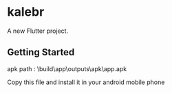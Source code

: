 # kalebr

A new Flutter project.

## Getting Started

apk path : \build\app\outputs\apk\app.apk

Copy this file and install it in your android mobile phone